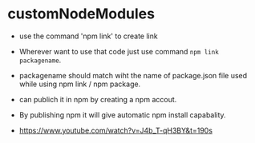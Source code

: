 # customNodeModules

* use the command 'npm link' to create link

* Wherever want to use that code just use command `npm link packagename`.

* packagename should match wiht the name of package.json file used while using npm link / npm package.

* can publich it in npm by creating a npm accout.
* By publishing npm it will give automatic npm install capabality.


 * https://www.youtube.com/watch?v=J4b_T-qH3BY&t=190s